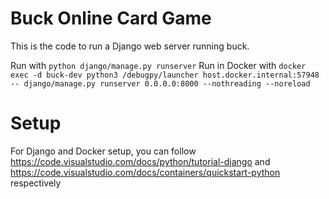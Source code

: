 # Buck Online Card Game
This is the code to run a Django web server running buck.

Run with `python django/manage.py runserver`
Run in Docker with `docker exec -d buck-dev python3 /debugpy/launcher host.docker.internal:57948 -- django/manage.py runserver 0.0.0.0:8000 --nothreading --noreload`

# Setup
For Django and Docker setup, you can follow https://code.visualstudio.com/docs/python/tutorial-django and https://code.visualstudio.com/docs/containers/quickstart-python respectively
